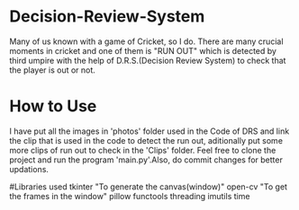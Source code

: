# Decision-Review-System
Many of us known with a game of Cricket, so I do. There are many crucial moments in cricket and one of them is "RUN OUT" which is detected by third umpire with the help of D.R.S.(Decision Review System) to check that the player is out or not.

# How to Use
I have put all the images in 'photos' folder used in the Code of DRS and link the clip that is used in the code to detect the run out, aditionally put some more clips of run out to check in the 'Clips' folder. Feel free to clone the project and run the program 'main.py'.Also, do commit changes for better updations.

#Libraries used
tkinter "To generate the canvas(window)"
open-cv "To get the frames in the window"
pillow
functools
threading
imutils
time
